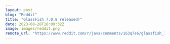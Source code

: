 ```yaml
---
layout: post
blog: "Reddit"
title: "GlassFish 7.0.8 released!"
date: 2023-08-28T16:09:32Z
image: images/reddit.png
remote_url: "https://www.reddit.com/r/java/comments/163q7s6/glassfish_708_released/"
---
```

